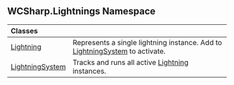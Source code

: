 ## WCSharp.Lightnings Namespace

| Classes | |
| :--- | :--- |
| [Lightning](WCSharp.Lightnings.Lightning.md 'WCSharp.Lightnings.Lightning') | Represents a single lightning instance. Add to [LightningSystem](WCSharp.Lightnings.LightningSystem.md 'WCSharp.Lightnings.LightningSystem') to activate. |
| [LightningSystem](WCSharp.Lightnings.LightningSystem.md 'WCSharp.Lightnings.LightningSystem') | Tracks and runs all active [Lightning](WCSharp.Lightnings.Lightning.md 'WCSharp.Lightnings.Lightning') instances. |
